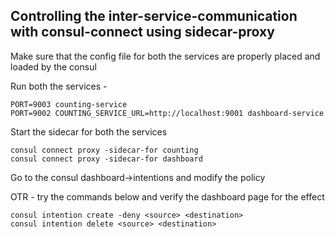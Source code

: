 ## Controlling the inter-service-communication with consul-connect using sidecar-proxy


Make sure that the config file for both the services are properly placed and loaded by the consul 

Run both the services - 

    PORT=9003 counting-service
    PORT=9002 COUNTING_SERVICE_URL=http://localhost:9001 dashboard-service


Start the sidecar for both the services 

    consul connect proxy -sidecar-for counting
    consul connect proxy -sidecar-for dashboard

Go to the consul dashboard->intentions and modify the policy 

OTR - try the commands below and verify the dashboard page for the effect 

    consul intention create -deny <source> <destination>
    consul intention delete <source> <destination>
    
    

